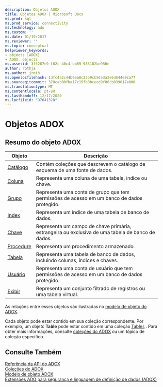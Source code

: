 ```yaml
---
description: Objetos ADOX
title: Objetos ADOX | Microsoft Docs
ms.prod: sql
ms.prod_service: connectivity
ms.technology: ado
ms.custom: ''
ms.date: 01/19/2017
ms.reviewer: ''
ms.topic: conceptual
helpviewer_keywords:
- objects [ADOX]
- ADOX, objects
ms.assetid: 3f5287e9-f62c-40c4-bb59-985102be956e
author: rothja
ms.author: jroth
ms.openlocfilehash: 1dfc4a2c44b6ea8c23b9cb56b3a2e6d844e9ca77
ms.sourcegitcommit: 370cab80fba17c15fb0bceed9f80cb099017e000
ms.translationtype: MT
ms.contentlocale: pt-BR
ms.lasthandoff: 12/17/2020
ms.locfileid: "97641328"
---
```

# <a name="adox-objects"></a>Objetos ADOX
## <a name="adox-object-summary"></a>Resumo do objeto ADOX  
  
|Objeto|Descrição|  
|------------|-----------------|  
|[Catálogo](./catalog-object-adox.md)|Contém coleções que descrevem o catálogo de esquema de uma fonte de dados.|  
|[Coluna](./column-object-adox.md)|Representa uma coluna de uma tabela, índice ou chave.|  
|[Grupo](./group-object-adox.md)|Representa uma conta de grupo que tem permissões de acesso em um banco de dados protegido.|  
|[Index](./index-object-adox.md)|Representa um índice de uma tabela de banco de dados.|  
|[Chave](./key-object-adox.md)|Representa um campo de chave primária, estrangeira ou exclusiva de uma tabela de banco de dados.|  
|[Procedure](./procedure-object-adox.md)|Representa um procedimento armazenado.|  
|[Tabela](./table-object-adox.md)|Representa uma tabela de banco de dados, incluindo colunas, índices e chaves.|  
|[Usuário](./user-object-adox.md)|Representa uma conta de usuário que tem permissões de acesso em um banco de dados protegido.|  
|[Exibir](./view-object-adox.md)|Representa um conjunto filtrado de registros ou uma tabela virtual.|  
  
 As relações entre esses objetos são ilustradas no [modelo de objeto do ADOX](./adox-object-model.md).  
  
 Cada objeto pode estar contido em sua coleção correspondente. Por exemplo, um objeto **Table** pode estar contido em uma coleção [Tables](./tables-collection-adox.md) . Para obter mais informações, consulte [coleções do ADOX](./adox-collections.md) ou um tópico de coleção específico.  
  
## <a name="see-also"></a>Consulte Também  
 [Referência da API do ADOX](./adox-object-model.md)   
 [Coleções do ADOX](./adox-collections.md)   
 [Modelo de objeto ADOX](./adox-object-model.md)   
 [Extensões ADO para segurança e linguagem de definição de dados (ADOX)](../../guide/extensions/ado-extensions-for-data-definition-language-and-security-adox.md)